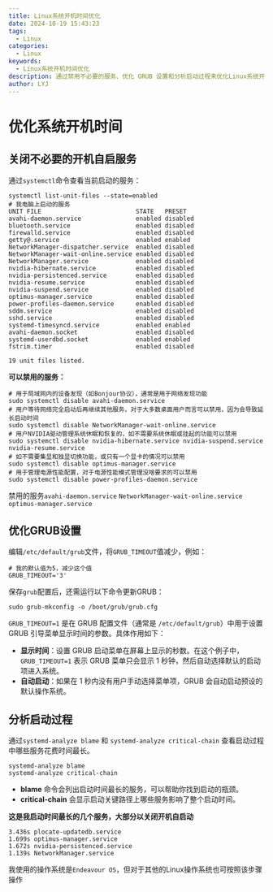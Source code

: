 ```yaml
---
title: Linux系统开机时间优化
date: 2024-10-19 15:43:23
tags:
  - Linux
categories:
  - Linux
keywords:
  - Linux系统开机时间优化
description: 通过禁用不必要的服务、优化 GRUB 设置和分析启动过程来优化Linux系统开机时间
author: LYJ
---
```

# 优化系统开机时间
## 关闭不必要的开机自启服务

通过`systemctl`命令查看当前启动的服务：

```
systemctl list-unit-files --state=enabled
# 我电脑上启动的服务
UNIT FILE                          STATE   PRESET  
avahi-daemon.service               enabled disabled
bluetooth.service                  enabled disabled
firewalld.service                  enabled disabled
getty@.service                     enabled enabled 
NetworkManager-dispatcher.service  enabled disabled
NetworkManager-wait-online.service enabled disabled
NetworkManager.service             enabled disabled
nvidia-hibernate.service           enabled disabled
nvidia-persistenced.service        enabled disabled
nvidia-resume.service              enabled disabled
nvidia-suspend.service             enabled disabled
optimus-manager.service            enabled disabled
power-profiles-daemon.service      enabled disabled
sddm.service                       enabled disabled
sshd.service                       enabled disabled
systemd-timesyncd.service          enabled enabled 
avahi-daemon.socket                enabled disabled
systemd-userdbd.socket             enabled enabled 
fstrim.timer                       enabled disabled

19 unit files listed.
```

**可以禁用的服务：**

```
# 用于局域网内的设备发现（如Bonjour协议），通常是用于网络发现功能
sudo systemctl disable avahi-daemon.service
# 用户等待网络完全启动后再继续其他服务，对于大多数桌面用户而言可以禁用，因为会导致延长启动时间
sudo systemctl disable NetworkManager-wait-online.service
# 用户NVIDIA驱动管理系统休眠和恢复的，如不需要系统休眠或挂起的功能可以禁用
sudo systemctl disable nvidia-hibernate.service nvidia-suspend.service nvidia-resume.service
# 如不需要集显和独显切换功能，或只有一个显卡的情况可以禁用
sudo systemctl disable optimus-manager.service
# 用于管理电源性能配置，对于电源性能模式管理没啥要求的可以禁用
sudo systemctl disable power-profiles-daemon.service
```

禁用的服务`avahi-daemon.service` `NetworkManager-wait-online.service` `optimus-manager.service`

## 优化GRUB设置

编辑`/etc/default/grub`文件，将`GRUB_TIMEOUT`值减少，例如：

```
# 我的默认值为5，减少这个值
GRUB_TIMEOUT='3'
```

保存`grub`配置后，还需运行以下命令更新GRUB：

```
sudo grub-mkconfig -o /boot/grub/grub.cfg
```

`GRUB_TIMEOUT=1` 是在 GRUB 配置文件（通常是 `/etc/default/grub`）中用于设置 GRUB 引导菜单显示时间的参数。具体作用如下：

- **显示时间**：设置 GRUB 启动菜单在屏幕上显示的秒数。在这个例子中，`GRUB_TIMEOUT=1` 表示 GRUB 菜单只会显示 1 秒钟，然后自动选择默认的启动项进入系统。
- **自动启动**：如果在 1 秒内没有用户手动选择菜单项，GRUB 会自动启动预设的默认操作系统。

## 分析启动过程

通过`systemd-analyze blame` 和 `systemd-analyze critical-chain` 查看启动过程中哪些服务花费时间最长。

```
systemd-analyze blame
systemd-analyze critical-chain
```

- **blame** 命令会列出启动时间最长的服务，可以帮助你找到启动的瓶颈。
- **critical-chain** 会显示启动关键路径上哪些服务影响了整个启动时间。

**这是我启动时间最长的几个服务，大部分以关闭开机自启动**

```
3.436s plocate-updatedb.service
1.699s optimus-manager.service
1.672s nvidia-persistenced.service
1.139s NetworkManager.service
```

我使用的操作系统是`Endeavour OS`，但对于其他的Linux操作系统也可按照该步骤操作
